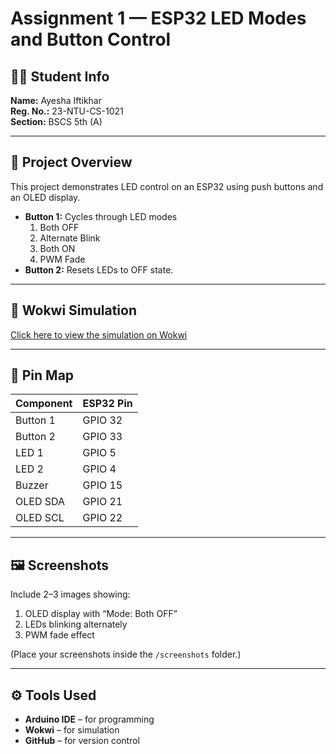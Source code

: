 # Assignment 1 — ESP32 LED Modes and Button Control

## 👩‍💻 Student Info
**Name:** Ayesha Iftikhar  
**Reg. No.:** 23-NTU-CS-1021  
**Section:** BSCS 5th (A)

---

## 🧠 Project Overview
This project demonstrates LED control on an ESP32 using push buttons and an OLED display.  
- **Button 1:** Cycles through LED modes  
  1. Both OFF  
  2. Alternate Blink  
  3. Both ON  
  4. PWM Fade  
- **Button 2:** Resets LEDs to OFF state.  

---

## 🔗 Wokwi Simulation
[Click here to view the simulation on Wokwi](https://wokwi.com/projects/YOUR-WOKWI-LINK-HERE)

---

## 📍 Pin Map
| Component | ESP32 Pin |
|------------|------------|
| Button 1   | GPIO 32 |
| Button 2   | GPIO 33 |
| LED 1      | GPIO 5  |
| LED 2      | GPIO 4  |
| Buzzer     | GPIO 15 |
| OLED SDA   | GPIO 21 |
| OLED SCL   | GPIO 22 |

---

## 🖼️ Screenshots
Include 2–3 images showing:
1. OLED display with “Mode: Both OFF”
2. LEDs blinking alternately
3. PWM fade effect  

(Place your screenshots inside the `/screenshots` folder.)

---

## ⚙️ Tools Used
- **Arduino IDE** – for programming  
- **Wokwi** – for simulation  
- **GitHub** – for version control
